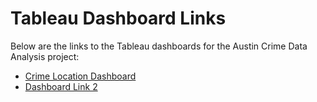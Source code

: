# Tableau Dashboard Links

Below are the links to the Tableau dashboards for the Austin Crime Data Analysis project:

- [Crime Location Dashboard](https://public.tableau.com/views/Copiadefinal_project/CrimeLocation?:language=es-ES&publish=yes&:sid=&:display_count=n&:origin=viz_share_link)
- [Dashboard Link 2](https://public.tableau.com/shared/4883Z62MR?:display_count=n&:origin=viz_share_link)
